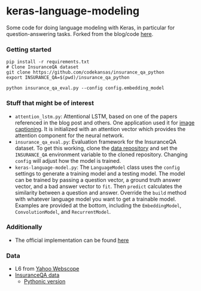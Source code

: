 # keras-language-modeling

Some code for doing language modeling with Keras, in particular for question-answering tasks. Forked from the blog/code [here](http://benjaminbolte.com/blog/2016/keras-language-modeling.html).

### Getting started 

```
pip install -r requirements.txt
# Clone InsuranceQA dataset
git clone https://github.com/codekansas/insurance_qa_python
export INSURANCE_QA=$(pwd)/insurance_qa_python

python insurance_qa_eval.py --config config.embedding_model
```



### Stuff that might be of interest

 - `attention_lstm.py`: Attentional LSTM, based on one of the papers referenced in the blog post and others. One application used it for [image captioning](http://arxiv.org/pdf/1502.03044.pdf). It is initialized with an attention vector which provides the attention component for the neural network.
 - `insurance_qa_eval.py`: Evaluation framework for the InsuranceQA dataset. To get this working, clone the [data repository](https://github.com/codekansas/insurance_qa_python) and set the `INSURANCE_QA` environment variable to the cloned repository. Changing `config` will adjust how the model is trained.
 - `keras-language-model.py`: The `LanguageModel` class uses the `config` settings to generate a training model and a testing model. The model can be trained by passing a question vector, a ground truth answer vector, and a bad answer vector to `fit`. Then `predict` calculates the similarity between a question and answer. Override the `build` method with whatever language model you want to get a trainable model. Examples are provided at the bottom, including the `EmbeddingModel`, `ConvolutionModel`, and `RecurrentModel`.

### Additionally

 - The official implementation can be found [here](https://github.com/white127/insuranceQA-cnn-lstm)

### Data

 - L6 from [Yahoo Webscope](http://webscope.sandbox.yahoo.com/)
 - [InsuranceQA data](https://github.com/shuzi/insuranceQA)
   - [Pythonic version](https://github.com/codekansas/insurance_qa_python)


